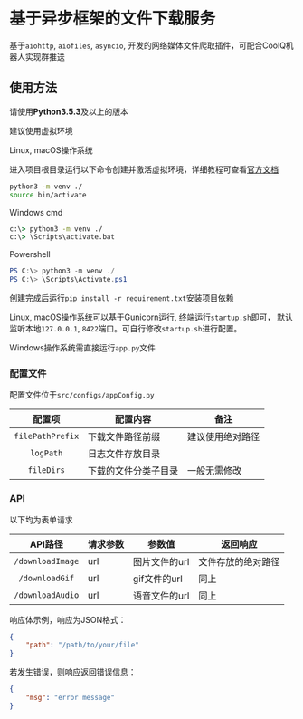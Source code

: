 # 基于异步框架的文件下载服务

基于`aiohttp`, `aiofiles`, `asyncio`, 开发的网络媒体文件爬取插件，可配合CoolQ机器人实现群推送

## 使用方法

请使用**Python3.5.3**及以上的版本

建议使用虚拟环境

Linux, macOS操作系统

进入项目根目录运行以下命令创建并激活虚拟环境，详细教程可查看[官方文档](https://docs.python.org/zh-cn/3.7/library/venv.html)

```bash
python3 -m venv ./
source bin/activate
```

Windows cmd

```cmd
c:\> python3 -m venv ./
c:\> \Scripts\activate.bat
```

Powershell

```powershell
PS C:\> python3 -m venv ./
PS C:\> \Scripts\Activate.ps1
```

创建完成后运行`pip install -r requirement.txt`安装项目依赖

Linux, macOS操作系统可以基于Gunicorn运行, 终端运行`startup.sh`即可， 默认监听本地`127.0.0.1`, `8422`端口。可自行修改`startup.sh`进行配置。

Windows操作系统需直接运行`app.py`文件

### 配置文件

配置文件位于`src/configs/appConfig.py`

配置项|配置内容|备注
:---:|---|---
`filePathPrefix`|下载文件路径前缀|建议使用绝对路径|
`logPath`|日志文件存放目录|
`fileDirs`|下载的文件分类子目录|一般无需修改

### API

以下均为表单请求

API路径|请求参数|参数值|返回响应
:---:|---|---|---
`/downloadImage`|url|图片文件的url|文件存放的绝对路径
`/downloadGif`|url|gif文件的url|同上
`/downloadAudio`|url|语音文件的url|同上

响应体示例，响应为JSON格式：

```json
{
    "path": "/path/to/your/file"
}
```

若发生错误，则响应返回错误信息：

```json
{
    "msg": "error message"
}
```